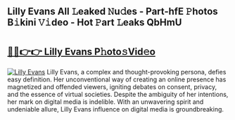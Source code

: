 ## Lilly Evans All 𝙻eaked 𝙽u𝚍es - Part-hfE 𝙿hotos B𝚒kini 𝚅𝚒deo - Hot 𝙿art 𝙻eaks QbHmU

# <h2><a href="http://ld48oo1.urlbe.top/?page=Lilly+Evans">🔗🔗👉👉 Lilly Evans P𝚑oto𝚜Vid𝚎o</a></h2>

[![Lilly Evans](https://i.imgur.com/eBuTRDB.gif)](http://ld48oo1.urlbe.top/?page=Lilly+Evans)
Lilly Evans, a complex and thought-provoking persona, defies easy definition. Her unconventional way of creating an online presence has magnetized and offended viewers, igniting debates on consent, privacy, and the essence of virtual societies. Despite the ambiguity of her intentions, her mark on digital media is indelible. With an unwavering spirit and undeniable allure, Lilly Evans influence on digital media is groundbreaking.
